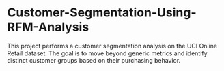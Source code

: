 # Customer-Segmentation-Using-RFM-Analysis
This project performs a customer segmentation analysis on the UCI Online Retail dataset. The goal is to move beyond generic metrics and identify distinct customer groups based on their purchasing behavior.
